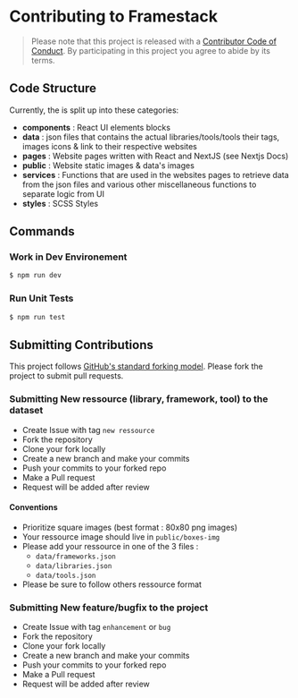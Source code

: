 # Contributing to Framestack

> Please note that this project is released with a [Contributor Code of Conduct](./CODE_OF_CONDUCT.md).
> By participating in this project you agree to abide by its terms.

## Code Structure

Currently, the is split up into these categories:

- **components** : React UI elements blocks
- **data** : json files that contains the actual libraries/tools/tools their tags, images icons & link to their respective websites
- **pages** : Website pages written with React and NextJS (see Nextjs Docs)
- **public** : Website static images & data's images
- **services** : Functions that are used in the websites pages to retrieve data from the json files and various other miscellaneous functions to separate logic from UI
- **styles** : SCSS Styles

## Commands

### Work in Dev Environement

```sh
$ npm run dev
```

### Run Unit Tests

```sh
$ npm run test
```

## Submitting Contributions

This project follows [GitHub's standard forking model](https://guides.github.com/activities/forking/). Please fork the project to submit pull requests.

### Submitting New ressource (library, framework, tool) to the dataset

- Create Issue with tag `new ressource`
- Fork the repository
- Clone your fork locally
- Create a new branch and make your commits
- Push your commits to your forked repo
- Make a Pull request
- Request will be added after review

#### Conventions

- Prioritize square images (best format : 80x80 png images)
- Your ressource image should live in `public/boxes-img`
- Please add your ressource in one of the 3 files :
  - `data/frameworks.json`
  - `data/libraries.json`
  - `data/tools.json`
- Please be sure to follow others ressource format

### Submitting New feature/bugfix to the project

- Create Issue with tag `enhancement` or `bug`
- Fork the repository
- Clone your fork locally
- Create a new branch and make your commits
- Push your commits to your forked repo
- Make a Pull request
- Request will be added after review

